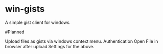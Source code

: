 win-gists
=========

A simple gist client for windows. 

#Planned

Upload files as gists via windows context menu. 
Authentication 
Open File in browser after upload
Settings for the above.
